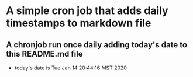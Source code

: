 A simple cron job that adds daily timestamps to markdown file
============================================================
## A chronjob run once daily adding today's date to this README.md file
* today's date is Tue Jan 14 20:44:16 MST 2020
